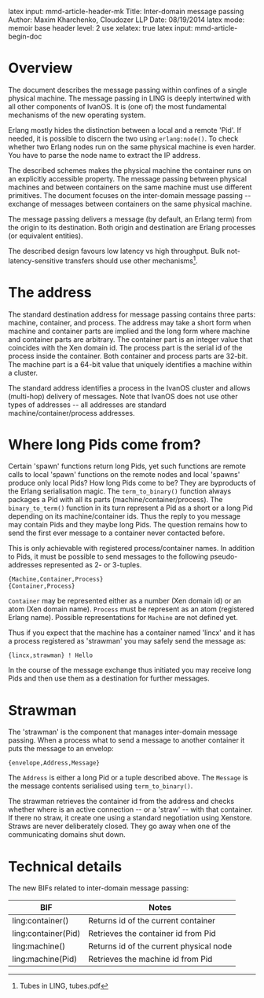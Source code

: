 latex input:            mmd-article-header-mk
Title:					Inter-domain message passing
Author:					Maxim Kharchenko, Cloudozer LLP
Date:					08/19/2014
latex mode:				memoir
base header level:      2
use xelatex:            true
latex input:            mmd-article-begin-doc

# Overview

The document describes the message passing within confines of a single physical machine. The message
passing in LING is deeply intertwined with all other components of IvanOS. It is (one of) the most
fundamental mechanisms of the new operating system.

Erlang mostly hides the distinction between a local and a remote 'Pid'. If needed, it is possible to
discern the two using `erlang:node()`. To check whether two Erlang nodes run on the same physical
machine is even harder. You have to parse the node name to extract the IP address.

The described schemes makes the physical machine the container runs on an explicitly accessible
property. The message passing between physical machines and between containers on the same machine
must use different primitives. The document focuses on the inter-domain message passing -- exchange
of messages between containers on the same physical machine.

The message passing delivers a message (by default, an Erlang term) from the origin to its
destination. Both origin and destination are Erlang processes (or equivalent entities).

The described design favours low latency vs high throughput. Bulk not-latency-sensitive transfers
should use other mechanisms[^tubes].

[^tubes]: Tubes in LING, tubes.pdf

# The address

The standard destination address for message passing contains three parts: machine, container, and
process. The address may take a short form when machine and container parts are implied and the long
form where machine and container parts are arbitrary. The container part is an integer value that
coincides with the Xen domain id. The process part is the serial id of the process inside the
container. Both container and process parts are 32-bit. The machine part is a 64-bit value that
uniquely identifies a machine within a cluster.

The standard address identifies a process in the IvanOS cluster and allows (multi-hop) delivery of
messages. Note that IvanOS does not use other types of addresses -- all addresses are standard
machine/container/process addresses.

# Where long Pids come from?

Certain 'spawn' functions return long Pids, yet such functions are remote calls to local 'spawn'
functions on the remote nodes and local 'spawns' produce only local Pids? How long Pids come to be?
They are byproducts of the Erlang serialisation magic. The `term_to_binary()` function always
packages a Pid with all its parts (machine/container/process). The `binary_to_term()` function in
its turn represent a Pid as a short or a long Pid depending on its machine/container ids. Thus the
reply to you message may contain Pids and they maybe long Pids. The question remains how to send the
first ever message to a container never contacted before.

This is only achievable with registered process/container names. In addition to Pids, it must be
possible to send messages to the following pseudo-addresses represented as 2- or 3-tuples.

```
{Machine,Container,Process}
{Container,Process}
```

`Container` may be represented either as a number (Xen domain id) or an atom (Xen domain name).
`Process` must be represent as an atom (registered Erlang name). Possible representations for
`Machine` are not defined yet.

Thus if you expect that the machine has a container named 'lincx' and it has a process registered as
'strawman' you may safely send the message as:

```
{lincx,strawman} ! Hello
```

In the course of the message exchange thus initiated you may receive long Pids and then use them as
a destination for further messages.

# Strawman

The 'strawman' is the component that manages inter-domain message passing. When a process what to
send a message to another container it puts the message to an envelop:

```
{envelope,Address,Message}
```

The `Address` is either a long Pid or a tuple described above. The `Message` is the message contents
serialised using `term_to_binary()`.

The strawman retrieves the container id from the address and checks whether where is an active
connection -- or a 'straw' -- with that container. If there no straw, it create one using a standard
negotiation using Xenstore. Straws are never deliberately closed. They go away when one of the
communicating domains shut down.

# Technical details

The new BIFs related to inter-domain message passing:

BIF | Notes
----|------
ling:container() | Returns id of the current container
ling:container(Pid) | Retrieves the container id from Pid
ling:machine() | Returns id of the current physical node
ling:machine(Pid) | Retrieves the machine id from Pid

